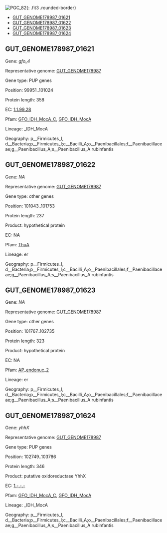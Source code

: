 ![PGC_82](../static/images/Clusters_figure/PGC_82.jpg){: .fit3 .rounded-border}

<ul id="myTab" class="nav nav-tabs">
  <li class="active">
        <a href="#tab1" data-toggle="tab">GUT_GENOME178987_01621</a>
  </li>
<li><a href="#tab2" data-toggle="tab">GUT_GENOME178987_01622</a></li>
<li><a href="#tab3" data-toggle="tab">GUT_GENOME178987_01623</a></li>
<li><a href="#tab4" data-toggle="tab">GUT_GENOME178987_01624</a></li>
</ul>

<div id="myTabContent" class="tab-content">
  <div class="tab-pane fade in active" id="tab1">

<h2 id="GUT_GENOME178987_01621">GUT_GENOME178987_01621</h2>
<p>Gene: <em>gfo_4</em>
<p>Representative genome: <a href="North America">GUT_GENOME178987</a></p>
<p>Gene type: PUP genes</p>
<p>Position: 99951..101024</p>
<p>Protein length: 358</p>
<p>EC: <a href="https://www.brenda-enzymes.org/enzyme.php?ecno=1.1.99.28">1.1.99.28</a></p>
<p>Pfam: <a href="http://pfam.xfam.org/family/GFO_IDH_MocA_C">GFO_IDH_MocA_C</a>, <a href="http://pfam.xfam.org/family/GFO_IDH_MocA">GFO_IDH_MocA</a></p>
<p>Lineage: _IDH_MocA</p>
<p>Geography: p__Firmicutes_I, d__Bacteria;p__Firmicutes_I;c__Bacilli_A;o__Paenibacillales;f__Paenibacillaceae;g__Paenibacillus_A;s__Paenibacillus_A rubinfantis</p>
  </div>

  <div class="tab-pane fade" id="tab2">

<h2 id="GUT_GENOME178987_01622">GUT_GENOME178987_01622</h2>
<p>Gene: <em>NA</em></p>
<p>Representative genome: <a href="North America">GUT_GENOME178987</a></p>
<p>Gene type: other genes</p>
<p>Position: 101043..101753</p>
<p>Protein length: 237</p>
<p>Product: hypothetical protein</p>
<p>EC: NA</p>
<p>Pfam: <a href="http://pfam.xfam.org/family/ThuA">ThuA</a></p>

<p>Lineage: er</p>
<p>Geography: p__Firmicutes_I, d__Bacteria;p__Firmicutes_I;c__Bacilli_A;o__Paenibacillales;f__Paenibacillaceae;g__Paenibacillus_A;s__Paenibacillus_A rubinfantis</p>

  </div>
  <div class="tab-pane fade" id="tab3">

<h2 id="GUT_GENOME178987_01623">GUT_GENOME178987_01623</h2>
<p>Gene: <em>NA</em></p>
<p>Representative genome: <a href="North America">GUT_GENOME178987</a></p>
<p>Gene type: other genes</p>
<p>Position: 101767..102735</p>
<p>Protein length: 323</p>
<p>Product: hypothetical protein</p>
<p>EC: NA</p>
<p>Pfam: <a href="http://pfam.xfam.org/family/AP_endonuc_2">AP_endonuc_2</a></p>

<p>Lineage: er</p>
<p>Geography: p__Firmicutes_I, d__Bacteria;p__Firmicutes_I;c__Bacilli_A;o__Paenibacillales;f__Paenibacillaceae;g__Paenibacillus_A;s__Paenibacillus_A rubinfantis</p>

  </div>
  <div class="tab-pane fade" id="tab4">

<h2 id="GUT_GENOME178987_01624">GUT_GENOME178987_01624</h2>
<p>Gene: <em>yhhX</em></p>
<p>Representative genome: <a href="North America">GUT_GENOME178987</a></p>
<p>Gene type: PUP genes</p>
<p>Position: 102749..103786</p>
<p>Protein length: 346</p>
<p>Product: putative oxidoreductase YhhX</p>
<p>EC: <a href="https://www.brenda-enzymes.org/enzyme.php?ecno=1.-.-.-">1.-.-.-</a></p>
<p>Pfam: <a href="http://pfam.xfam.org/family/GFO_IDH_MocA_C">GFO_IDH_MocA_C</a>, <a href="http://pfam.xfam.org/family/GFO_IDH_MocA">GFO_IDH_MocA</a></p>
<p>Lineage: _IDH_MocA</p>
<p>Geography: p__Firmicutes_I, d__Bacteria;p__Firmicutes_I;c__Bacilli_A;o__Paenibacillales;f__Paenibacillaceae;g__Paenibacillus_A;s__Paenibacillus_A rubinfantis</p>

  </div>
</div>

